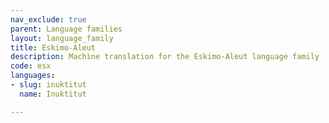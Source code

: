```yaml
---
nav_exclude: true
parent: Language families
layout: language_family
title: Eskimo-Aleut
description: Machine translation for the Eskimo-Aleut language family
code: esx
languages:
- slug: inuktitut
  name: Inuktitut

---
```

